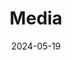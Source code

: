 ---
title: 'Media'
date: 2024-05-19
type: landing

design:
  # Section spacing
  spacing: '5rem'

# Page sections
sections:
  - block: collection
    content:
      title: Media
      filters:
        folders:
          - media
    design:
      view: article-grid
      fill_image: false
      columns: 2
---